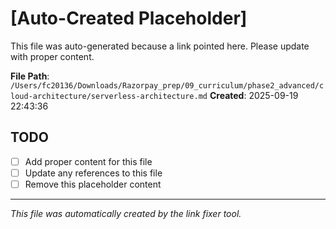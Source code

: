 # [Auto-Created Placeholder]

This file was auto-generated because a link pointed here.
Please update with proper content.

**File Path**: `/Users/fc20136/Downloads/Razorpay_prep/09_curriculum/phase2_advanced/cloud-architecture/serverless-architecture.md`
**Created**: 2025-09-19 22:43:36

## TODO
- [ ] Add proper content for this file
- [ ] Update any references to this file
- [ ] Remove this placeholder content

---
*This file was automatically created by the link fixer tool.*
